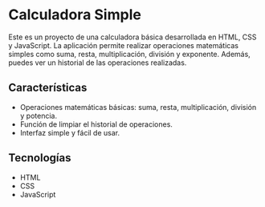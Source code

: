 # Calculadora Simple

Este es un proyecto de una calculadora básica desarrollada en HTML, CSS y JavaScript. La aplicación permite realizar operaciones matemáticas simples como suma, resta, multiplicación, división y exponente. Además, puedes ver un historial de las operaciones realizadas.

## Características

- Operaciones matemáticas básicas: suma, resta, multiplicación, división y potencia.
- Función de limpiar el historial de operaciones.
- Interfaz simple y fácil de usar.

## Tecnologías

- HTML
- CSS
- JavaScript
